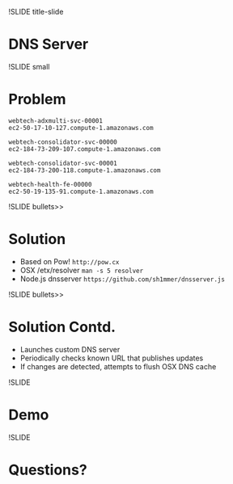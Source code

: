 !SLIDE title-slide

# DNS Server #

!SLIDE small

# Problem #

    webtech-adxmulti-svc-00001
    ec2-50-17-10-127.compute-1.amazonaws.com

    webtech-consolidator-svc-00000
    ec2-184-73-209-107.compute-1.amazonaws.com

    webtech-consolidator-svc-00001
    ec2-184-73-200-118.compute-1.amazonaws.com

    webtech-health-fe-00000
    ec2-50-19-135-91.compute-1.amazonaws.com


!SLIDE bullets>>

# Solution #

* Based on Pow! `http://pow.cx`
* OSX /etx/resolver `man -s 5 resolver`
* Node.js dnsserver `https://github.com/sh1mmer/dnsserver.js`


!SLIDE bullets>>

# Solution Contd. #

* Launches custom DNS server
* Periodically checks known URL that publishes updates
* If changes are detected, attempts to flush OSX DNS cache

!SLIDE

# Demo #


!SLIDE

# Questions? #